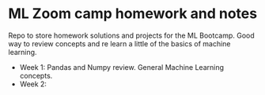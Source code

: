 # ML Zoom camp homework and notes

Repo to store homework solutions and projects for the ML Bootcamp. 
Good way to review concepts and re learn a little of the basics of machine learning.

- Week 1: Pandas and Numpy review. General Machine Learning concepts.
- Week 2:
